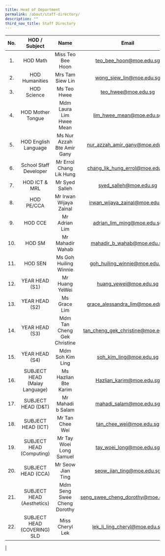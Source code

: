 ```yaml
---
title: Head of Department
permalink: /about/staff-directory/
description: ""
third_nav_title: Staff Directory
---
```

| No. | HOD / Subject | Name | Email |
|:---:|:---:|:---:|:---:|
| 1.            | HOD Math | Miss Teo Bee Hoon | [teo_bee_hoon@moe.edu.sg](mailto:teo_bee_hoon@moe.edu.sg) |
| 2.            | HOD Humanities | Mrs Tam Siew Lin | [wong_siew_lin@moe.edu.sg](mailto:wong_siew_lin@moe.edu.sg) |
| 3.            | HOD Science | Ms Teo Hwee | [teo_hwee@moe.edu.sg](mailto:teo_hwee@moe.edu.sg) |
| 4.            | HOD Mother Tongue | Mdm Laura Lim Hwee Mean | [lim_hwee_mean@moe.edu.sg](mailto:lim_hwee_mean@moe.edu.sg) |
| 5.            | HOD English Language | Ms Nur Azzah Bte Amir Gany | [nur_azzah_amir_gany@moe.edu.sg](mailto:nur_azzah_amir_gany@moe.edu.sg) |
| 6.            | School Staff Developer | Mr Errol Chang Lik Hung | [chang_lik_hung_errol@moe.edu.sg](mailto:chang_lik_hung_errol@moe.edu.sg) |
| 7.            | HOD ICT & MRL | Mr Syed Salleh | [syed_salleh@moe.edu.sg](mailto:syed_salleh@moe.edu.sg) |
| 8.            | HOD PE/CCA | Mr Irwan Wijaya Zainal | [irwan_wijaya_zainal@moe.edu.sg](mailto:irwan_wijaya_zainal@moe.edu.sg) |
| 9.            | HOD CCE | Mr Adrian Lim | [adrian_lim_ming@moe.edu.sg](mailto:adrian_lim_ming@moe.edu.sg) |
| 10.         | HOD SM | Mr Mahadir Wahab | [mahadir_b_wahab@moe.edu.sg](mailto:mahadir_b_wahab@moe.edu.sg) |
| 11.         | HOD SEN | Ms Goh Huiling Winnie | [goh_huiling_winnie@moe.edu.sg](mailto:goh_huiling_winnie@moe.edu.sg) |
| 12.         | YEAR HEAD (S1) | Mr Huang YeWei | [huang_yewei@moe.edu.sg](mailto:huang_yewei@moe.edu.sg) |
| 13.         | YEAR HEAD (S2) | Ms Grace Lim | [grace_alessandra_lim@moe.edu.sg](mailto:grace_alessandra_lim@moe.edu.sg) |
| 14.         | YEAR HEAD (S3) | Mdm Tan Cheng Gek Christine | [tan_cheng_gek_christine@moe.edu.sg](mailto:tan_cheng_gek_christine@moe.edu.sg) |
| 15.         | YEAR HEAD (S4) | Mdm Soh Kim Ling | [soh_kim_ling@moe.edu.sg](mailto:soh_kim_ling@moe.edu.sg) |
| 16.         | SUBJECT HEAD (Malay Language) | Ms Hazlian Bte Karim | [Hazlian_karim@moe.edu.sg](mailto:Hazlian_karim@moe.edu.sg) |
| 17.         | SUBJECT HEAD (D&T) | Mr Mahadi b Salam | [mahadi_salam@moe.edu.sg](mailto:mahadi_salam@moe.edu.sg) |
| 18.         | SUBJECT HEAD (ICT) | Mr Tan Chee Wei | [tan_chee_wei@moe.edu.sg](mailto:tan_chee_wei@moe.edu.sg) |
| 19.         | SUBJECT HEAD (Computing) | Mr Tay Woei Long Samuel | [tay_woei_long@moe.edu.sg](mailto:tay_woei_long@moe.edu.sg) |
| 20.         | SUBJECT HEAD (CCA) | Mr Seow Jian Ting | [seow_jian_ting@moe.edu.sg](mailto:seow_jian_ting@moe.edu.sg) |
| 21.         | SUBJECT HEAD (Aesthetics) | Mdm Seng Swee Cheng Dorothy | [seng_swee_cheng_dorothy@moe.edu.sg](mailto:seng_swee_cheng_dorothy@moe.edu.sg) |
| 22.         | SUBJECT HEAD (COVERING) SLD | Miss Cheryl Lek | [lek_li_ling_cheryl@moe.edu.sg](mailto:lek_li_ling_cheryl@moe.edu.sg) |

|